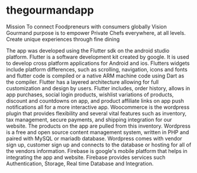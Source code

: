 # thegourmandapp

Mission
To connect Foodpreneurs with consumers globally 
Vision
Gourmand purpose is to empower Private Chefs everywhere, at all levels. 
Create unique experiences through fine dining

The app was developed using the Flutter sdk on the android studio platform. Flutter is a software development kit created by google. It is used to develop cross platform applications for Android and ios. Flutters widgets include platform differences, such as scrolling, navigation, icons and fonts and flutter code is compiled or a native ARM machine code using Dart as the compiler. Flutter has a layered architecture allowing for full customization and design by users. Flutter includes, order history, allows in app purchases, social login products, wishlist variations of products, discount and countdowns on app, and product affiliate links on app push notifications all for a more interactive app. Woocommerce is the wordpress plugin that provides flexibility and several vital features such as inventory, tax management, secure payments, and shipping integration for our website. The products on the app are pulled from this inventory. Wordpress is a free and open source content management system, written in PHP and paired with MySQL or mariadb database. Wordpress comes with vendor sign up, customer sign up and connects to the database or hosting for all of the vendors information. Firebase is google's mobile platform that helps in integrating the app and website. Firebase provides services such Authentication, Storage, Real time Database and Integration.
